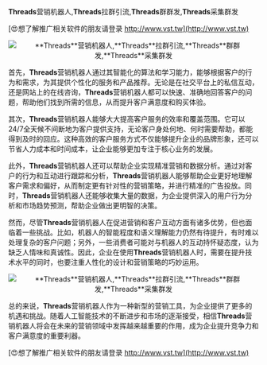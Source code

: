 **Threads**营销机器人,**Threads**拉群引流,**Threads**群群发,**Threads**采集群发

[😍想了解推广相关软件的朋友请登录 http://www.vst.tw](http://www.vst.tw)

 <center><img src="https://vst.tw/MP4/tuiguang/png/5.png" alt="**Threads**营销机器人,**Threads**拉群引流,**Threads**群群发,**Threads**采集群发"></center>

首先，**Threads**营销机器人通过其智能化的算法和学习能力，能够根据客户的行为和需求，为其提供个性化的服务和产品推荐。无论是在社交平台上的私信互动，还是网站上的在线咨询，**Threads**营销机器人都可以快速、准确地回答客户的问题，帮助他们找到所需的信息，从而提升客户满意度和购买体验。

其次，**Threads**营销机器人能够大大提高客户服务的效率和覆盖范围。它可以24/7全天候不间断地为客户提供支持，无论客户身处何地、何时需要帮助，都能得到及时的回应。这种高效的客户服务方式不仅能够提升企业的品牌形象，还可以节省人力成本和时间成本，让企业能够更加专注于核心业务的发展。

此外，**Threads**营销机器人还可以帮助企业实现精准营销和数据分析。通过对客户的行为和互动进行跟踪和分析，**Threads**营销机器人能够帮助企业更好地理解客户需求和偏好，从而制定更有针对性的营销策略，并进行精准的广告投放。同时，**Threads**营销机器人还能够收集大量的数据，为企业提供深入的用户行为分析和市场趋势预测，帮助企业做出更明智的决策。

然而，尽管**Threads**营销机器人在促进营销和客户互动方面有诸多优势，但也面临着一些挑战。比如，机器人的智能程度和语义理解能力仍然有待提升，有时难以处理复杂的客户问题；另外，一些消费者可能对与机器人的互动持怀疑态度，认为缺乏人情味和真诚性。因此，企业在使用**Threads**营销机器人时，需要在提升技术水平的同时，也要注重人性化的设计和营销策略的巧妙运用。

 <center><img src="https://vst.tw/MP4/tuiguang/png/7.png" alt="**Threads**营销机器人,**Threads**拉群引流,**Threads**群群发,**Threads**采集群发"></center>

总的来说，**Threads**营销机器人作为一种新型的营销工具，为企业提供了更多的机遇和挑战。随着人工智能技术的不断进步和市场的逐渐接受，相信**Threads**营销机器人将会在未来的营销领域中发挥越来越重要的作用，成为企业提升竞争力和客户满意度的重要利器。

[😍想了解推广相关软件的朋友请登录 http://www.vst.tw](http://www.vst.tw)



